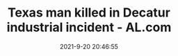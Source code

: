 ---
"title": "Texas man killed in Decatur industrial incident - AL.com"
"date": "2021-9-20 20:46:55"
"feed_name": "GOOGLENEWSINDUSTRIAL"
"feed_website": "https://news.google.com/search?q=industrial%2Bincident&hl=en-US&gl=US&ceid=US:en"
"feed_rss": "https://news.google.com/rss/search?q=industrial%2Bincident&hl=en-US&gl=US&ceid=US:en"
"link": "https://www.al.com/business/2021/09/texas-man-killed-in-decatur-industrial-incident.html"
"file": "_posts/2021-1-1-34d3fe67e0cc994d998bd1bd655603bf9357e31d.md"
"accident": "1"
"drilling": "0"
"dead": "1"
"injured": "0"
---